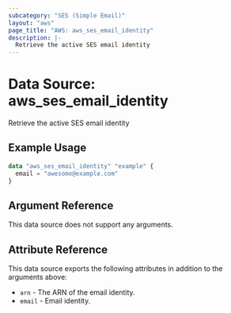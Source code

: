 ```yaml
---
subcategory: "SES (Simple Email)"
layout: "aws"
page_title: "AWS: aws_ses_email_identity"
description: |-
  Retrieve the active SES email identity
---
```


# Data Source: aws_ses_email_identity

Retrieve the active SES email identity

## Example Usage

```terraform
data "aws_ses_email_identity" "example" {
  email = "awesome@example.com"
}
```

## Argument Reference

This data source does not support any arguments.

## Attribute Reference

This data source exports the following attributes in addition to the arguments above:

* `arn` -  The ARN of the email identity.
* `email` - Email identity.
